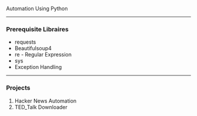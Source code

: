 Automation Using Python

-----------------------------------------------------------------------------------------------------------------------------------------------------------------------------------

### Prerequisite Libraires

* requests
* Beautifulsoup4
* re - Regular Expression
* sys
* Exception Handling

-----------------------------------------------------------------------------------------------------------------------------------------------------------------------------------

### Projects 

1) Hacker News Automation
2) TED_Talk Downloader

